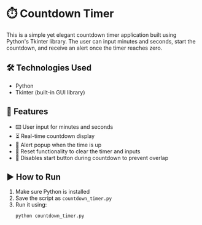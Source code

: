 # ⏱️ Countdown Timer

This is a simple yet elegant countdown timer application built using Python's Tkinter library. The user can input minutes and seconds, start the countdown, and receive an alert once the timer reaches zero.


## 🛠️ Technologies Used

- Python
- Tkinter (built-in GUI library)


## 🎯 Features

- ⌨️ User input for minutes and seconds
- ⏳ Real-time countdown display
- 🔔 Alert popup when the time is up
- 🔁 Reset functionality to clear the timer and inputs
- 🛑 Disables start button during countdown to prevent overlap


## ▶️ How to Run

1. Make sure Python is installed
2. Save the script as `countdown_timer.py`
3. Run it using:
   ```bash
   python countdown_timer.py
